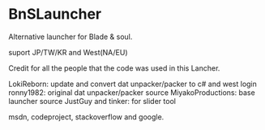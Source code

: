 # BnSLauncher
Alternative launcher for Blade & soul.

suport JP/TW/KR and West(NA/EU)

Credit for all the people that the code was used in this Lancher.

LokiReborn: update and convert dat unpacker/packer to c# and west login
ronny1982: original dat unpacker/packer source
MiyakoProductions: base launcher source
JustGuy and tinker: for slider tool

msdn, codeproject, stackoverflow and google.